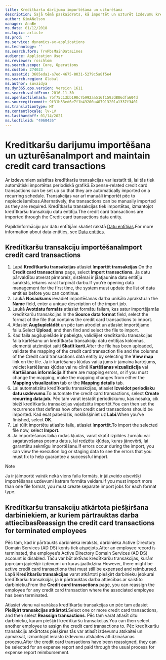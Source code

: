 ```yaml
---
title: Kredītkaršu darījumu importēšana un uzturēšana
description: Šajā tēmā paskaidrots, kā importēt un uzturēt izdevumu kredītkaršu transakcijas. Šos darījumus var iestatīt tā, lai tie tiktu automātiski importēti pēc periodiska grafika, vai arī tos var importēt manuāli pēc nepieciešamības.
author: KimANelson
manager: AnnBe
ms.date: 01/12/2018
ms.topic: article
ms.prod: ''
ms.service: dynamics-ax-applications
ms.technology: ''
ms.search.form: TrvPbsMainDataLines
audience: Application User
ms.reviewer: roschlom
ms.search.scope: Core, Operations
ms.custom: 274023
ms.assetid: 3605eda1-a7ed-4675-8031-5279c5a8f5e4
ms.search.region: Global
ms.author: suvaidya
ms.dyn365.ops.version: Version 1611
ms.search.validFrom: 2016-11-30
ms.openlocfilehash: 7bf75c13bb190c7b992aa516f1593d886dfa604d
ms.sourcegitcommit: 9f31b33ed6e7f1b49200a407913201a1337f3401
ms.translationtype: HT
ms.contentlocale: lv-LV
ms.lasthandoff: 01/14/2021
ms.locfileid: "4960436"
---
```

# <a name="import-and-maintain-credit-card-transactions"></a><span data-ttu-id="6ac15-104">Kredītkaršu darījumu importēšana un uzturēšana</span><span class="sxs-lookup"><span data-stu-id="6ac15-104">Import and maintain credit card transactions</span></span>

<span data-ttu-id="6ac15-105">Ar izdevumiem saistītas kredītkaršu transakcijas var iestatīt tā, lai tās tiek automātiski importētas periodiskā grafikā.</span><span class="sxs-lookup"><span data-stu-id="6ac15-105">Expense-related credit card transactions can be set up so that they are automatically imported on a recurring schedule.</span></span> <span data-ttu-id="6ac15-106">Transakcijas var arī manuāli importēt pēc to nepieciešamības.</span><span class="sxs-lookup"><span data-stu-id="6ac15-106">Alternatively, the transactions can be manually imported as they are required.</span></span> <span data-ttu-id="6ac15-107">Kredītkaršu transakcijas tiek importētas, izmantojot kredītkaršu transakciju datu entitīju.</span><span class="sxs-lookup"><span data-stu-id="6ac15-107">The credit card transactions are imported through the Credit card transactions data entity.</span></span>

<span data-ttu-id="6ac15-108">Papildinformāciju par datu entītijām skatiet rakstā [Datu entītijas](https://docs.microsoft.com/dynamics365/fin-ops-core/dev-itpro/data-entities/data-entities).</span><span class="sxs-lookup"><span data-stu-id="6ac15-108">For more information about data entities, see [Data entities](https://docs.microsoft.com/dynamics365/fin-ops-core/dev-itpro/data-entities/data-entities).</span></span>

## <a name="import-credit-card-transactions"></a><span data-ttu-id="6ac15-109">Kredītkaršu transakciju importēšana</span><span class="sxs-lookup"><span data-stu-id="6ac15-109">Import credit card transactions</span></span>

1. <span data-ttu-id="6ac15-110">Lapā **Kredītkaršu transakcijas** atlasiet **Importēt transakcijas**.</span><span class="sxs-lookup"><span data-stu-id="6ac15-110">On the **Credit card transactions** page, select **Import transactions**.</span></span> <span data-ttu-id="6ac15-111">Ja datu pārvaldību atverat pirmoreiz, sistēmai ir jāatjaunina datu entitīju saraksts, iekams varat turpināt darbu.</span><span class="sxs-lookup"><span data-stu-id="6ac15-111">If you’re opening data management for the first time, the system must update the list of data entities before you can continue.</span></span>
2. <span data-ttu-id="6ac15-112">Laukā **Nosaukums** ievadiet importēšanas darba unikālo aprakstu.</span><span class="sxs-lookup"><span data-stu-id="6ac15-112">In the **Name** field, enter a unique description of the import job.</span></span>
3. <span data-ttu-id="6ac15-113">Laukā **Avotdatu formāts** atlasiet formātu failam, kas satur importējamās kredītkaršu transakcijas.</span><span class="sxs-lookup"><span data-stu-id="6ac15-113">In the **Source data format** field, select the format of the file that contains the credit card transactions to import.</span></span>
4. <span data-ttu-id="6ac15-114">Atlasiet **Augšupielādēt** un pēc tam atrodiet un atlasiet importējamo failu.</span><span class="sxs-lookup"><span data-stu-id="6ac15-114">Select **Upload**, and then find and select the file to import.</span></span>
5. <span data-ttu-id="6ac15-115">Kad faila augšupielāde ir pabeigta, validējiet kredītkaršu transakcijas faila kartēšanu un kredītkaršu transakciju datu entitījas kolonnas, elementā atzīmējot saiti **Skatīt karti**.</span><span class="sxs-lookup"><span data-stu-id="6ac15-115">After the file has been uploaded, validate the mapping of the credit card transaction file and the columns of the Credit card transactions data entity by selecting the **View map** link on the tile.</span></span> <span data-ttu-id="6ac15-116">Ja ir kartēšanas kļūdas vai ja jums ir jāmaina kartējums, veiciet kartēšanas kļūdas vai nu cilnē **Kartēšanas vizualizācija** vai **Kartēšanas informācija**.</span><span class="sxs-lookup"><span data-stu-id="6ac15-116">If there are mapping errors, or if you must change the mapping, make the mapping changes from either the **Mapping visualization** tab or the **Mapping details** tab.</span></span>
6. <span data-ttu-id="6ac15-117">Lai automatizētu kredītkaršu transakcijas, atlasiet **Izveidot periodisku datu uzdevumu**.</span><span class="sxs-lookup"><span data-stu-id="6ac15-117">To automate the credit card transactions, select **Create recurring data job**.</span></span> <span data-ttu-id="6ac15-118">Pēc tam varat iestatīt periodiskumu, kas nosaka, cik bieži kredītkaršu transakcijas vajadzētu importēt.</span><span class="sxs-lookup"><span data-stu-id="6ac15-118">You can then set the recurrence that defines how often credit card transactions should be imported.</span></span> <span data-ttu-id="6ac15-119">Kad esat pabeidzis, noklikšķiniet uz **Labi**.</span><span class="sxs-lookup"><span data-stu-id="6ac15-119">When you’ve finished, select **OK**.</span></span>
7. <span data-ttu-id="6ac15-120">Lai tūlīt importētu atlasīto failu, atlasiet **Importēt**.</span><span class="sxs-lookup"><span data-stu-id="6ac15-120">To import the selected file now, select **Import**.</span></span>
8. <span data-ttu-id="6ac15-121">Ja importēšanas laikā rodas kļūdas, varat skatīt izpildes žurnālu vai sagatavošanas posmu datus, lai redzētu kļūdas, kuras jānovērš, lai garantētu sekmīgu importēšanu.</span><span class="sxs-lookup"><span data-stu-id="6ac15-121">If errors occur during the import, you can view the execution log or staging data to see the errors that you must fix to help guarantee a successful import.</span></span>

> [!NOTE]
> <span data-ttu-id="6ac15-122">Ja ir jāimportē vairāk nekā viens faila formāts, ir jāizveido atsevišķi importēšanas uzdevumi katram formāta veidam.</span><span class="sxs-lookup"><span data-stu-id="6ac15-122">If you must import more than one file format, you must create separate import jobs for each format type.</span></span>

## <a name="reassign-the-credit-card-transactions-for-terminated-employees"></a><span data-ttu-id="6ac15-123">Kredītkaršu transakciju atkārtota piešķiršana darbiniekiem, ar kuriem pārtrauktas darba attiecības</span><span class="sxs-lookup"><span data-stu-id="6ac15-123">Reassign the credit card transactions for terminated employees</span></span>

<span data-ttu-id="6ac15-124">Pēc tam, kad ir pārtraukts darbinieka ieraksts, darbinieka Active Directory Domain Services (AD DS) konts tiek atspējots.</span><span class="sxs-lookup"><span data-stu-id="6ac15-124">After an employee record is terminated, the employee’s Active Directory Domain Services (AD DS) account is disabled.</span></span> <span data-ttu-id="6ac15-125">Taču var būt aktīvas kredītkaršu transakcijas, kurām joprojām jāpiešķir izdevumi un kuras jāatlīdzina.</span><span class="sxs-lookup"><span data-stu-id="6ac15-125">However, there might be active credit card transactions that must still be expensed and reimbursed.</span></span> <span data-ttu-id="6ac15-126">Lapā **Kredītkaršu transakcijas** varat atkārtoti piešķirt darbinieku jebkurai kredītkaršu transakcijai, ja ir pārtrauktas darba attiecības ar saistīto darbinieku.</span><span class="sxs-lookup"><span data-stu-id="6ac15-126">From the **Credit card transactions** page, you can reassign the employee for any credit card transaction where the associated employee has been terminated.</span></span>

<span data-ttu-id="6ac15-127">Atlasiet vienu vai vairākas kredītkaršu transakcijas un pēc tam atlasiet **Piešķirt transakcijas atkārtoti**.</span><span class="sxs-lookup"><span data-stu-id="6ac15-127">Select one or more credit card transactions, and then select **Reassign transactions**.</span></span> <span data-ttu-id="6ac15-128">Pēc tam varat atlasīt citu darbinieku, kuram piešķirt kredītkaršu transakcijas.</span><span class="sxs-lookup"><span data-stu-id="6ac15-128">You can then select another employee to assign the credit card transactions to.</span></span> <span data-ttu-id="6ac15-129">Pēc kredītkaršu transakciju atkārtotas piešķires tās var atlasīt izdevumu atskaitei un apmaksāt, izmantojot ierasto izdevumu atskaites atlīdzināšanas procesu.</span><span class="sxs-lookup"><span data-stu-id="6ac15-129">After the credit card transactions have been reassigned, they can be selected for an expense report and paid through the usual process for expense report reimbursement.</span></span>
